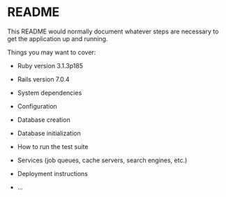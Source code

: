 # README

This README would normally document whatever steps are necessary to get the
application up and running.

Things you may want to cover:

* Ruby version 3.1.3p185

* Rails version 7.0.4

* System dependencies

* Configuration

* Database creation

* Database initialization

* How to run the test suite

* Services (job queues, cache servers, search engines, etc.)

* Deployment instructions

* ...
